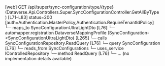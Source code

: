 [web] GET /api/super/sync-configuration/type/{type}  (Dataverse.Api.Controllers.Super.SyncConfigurationController.GetAllByType)  [L71–L83] status=200 [auth=Authentication.MasterPolicy,Authentication.RequireTenantIdPolicy]
  └─ maps_to SyncConfigurationUltraLightDto [L76]
    └─ automapper.registration DataverseMappingProfile (SyncConfiguration->SyncConfigurationUltraLightDto) [L265]
  └─ calls SyncConfigurationRepository.ReadQuery [L76]
  └─ query SyncConfiguration [L76]
    └─ reads_from SyncConfigurations
  └─ uses_service IControlledRepository<SyncConfiguration>
    └─ method ReadQuery [L76]
      └─ ... (no implementation details available)


